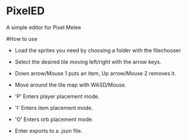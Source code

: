 PixelED
=======

A simple editor for Pixel Melee

#How to use

 - Load the sprites you need by choosing a folder with the filechooser
 - Select the desired tile moving left/right with the arrow keys.
 - Down arrow/Mouse 1 puts an item, Up arrow/Mouse 2 removes it.
 - Move around the tile map with WASD/Mouse.

 - 'P' Enters player placement mode.
 - 'I' Enters item placement mode.
 - 'O' Enters orb placement mode.

 - Enter exports to a .json file.